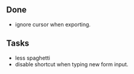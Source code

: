 ## Done
- ignore cursor when exporting.


## Tasks
- less spaghetti
- disable shortcut when typing new form input.